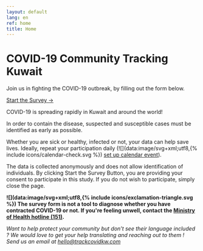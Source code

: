 ```yaml
---
layout: default
lang: en
ref: home
title: Home
---
```

# COVID-19 Community Tracking Kuwait

Join us in fighting the COVID-19 outbreak, by filling out the form below.

<a href="https://survey123.arcgis.com/share/222d0a19757847c99fe3b0674e2ad932?lang=en" class="btn">Start the Survey →</a>

COVID-19 is spreading rapidly in Kuwait and around the world!

In order to contain the disease, suspected and susceptible cases must be identified as early as possible.

Whether you are sick or healthy, infected or not, your data can help save lives. Ideally, repeat your participation daily (![](data:image/svg+xml;utf8,{% include icons/calendar-check.svg %}) [set up calendar event](/TrackCOVIDKW.ics)).


The data is collected anonymously and does not allow identification of individuals.
By clicking Start the Survey Button, you are providing your consent to participate in this study. If you do not wish to participate, simply close the page.

**![](data:image/svg+xml;utf8,{% include icons/exclamation-triangle.svg %}) The survey form is not a tool to diagnose whether you have contracted COVID-19 or not. If you're feeling unwell, contact the [Ministry of Health hotline (151)](tel:151).**

*Want to help protect your community but don’t see their language included ? We would love to get your help translating and reaching out to them ! Send us an email at [hello@trackcovidkw.com](mailto:hello@trackcovidkw.com)*

